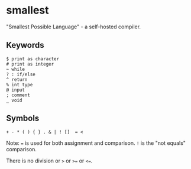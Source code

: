 # smallest

"Smallest Possible Language" - a self-hosted compiler.

## Keywords

```
$ print as character
# print as integer
~ while
? : if/else
^ return
% int type
@ input
; comment
_ void
```

## Symbols

`+ - * ( ) { } . & | ! []  = <`

Note: `=` is used for both assignment and comparison. `!` is the "not equals" comparison.

There is no division or `>` or `>=` or `<=`.



